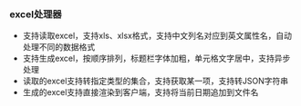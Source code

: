 ### excel处理器
- 支持读取excel，支持xls、xlsx格式，支持中文列名对应到英文属性名，自动处理不同的数据格式
- 支持生成excel，按顺序排列，标题栏字体加粗，单元格文字居中，支持异步处理
- 读取的excel支持转指定类型的集合，支持获取某一项，支持转JSON字符串
- 生成的excel支持直接渲染到客户端，支持将当前日期追加到文件名